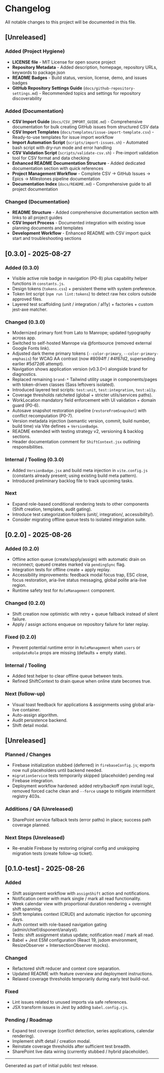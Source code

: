 # Changelog

All notable changes to this project will be documented in this file.

## [Unreleased]

### Added (Project Hygiene)

- **LICENSE file** - MIT License for open source project
- **Repository Metadata** - Added description, homepage, repository URLs, keywords to package.json
- **README Badges** - Build status, version, license, demo, and issues badges
- **GitHub Repository Settings Guide** (`docs/github-repository-settings.md`) - Recommended topics and settings for repository discoverability

### Added (Documentation)

- **CSV Import Guide** (`docs/CSV_IMPORT_GUIDE.md`) - Comprehensive documentation for bulk creating GitHub issues from structured CSV data
- **CSV Import Templates** (`docs/templates/issue-import-template.csv`) - Ready-to-use templates for issue import workflow
- **Import Automation Script** (`scripts/import-issues.sh`) - Automated bash script with dry-run mode and error handling
- **CSV Validation Script** (`scripts/validate-csv.sh`) - Pre-import validation tool for CSV format and data checking
- **Enhanced README Documentation Structure** - Added dedicated documentation section with quick references
- **Project Management Workflow** - Complete CSV → GitHub Issues → Epics → Milestones pipeline documentation
- **Documentation Index** (`docs/README.md`) - Comprehensive guide to all project documentation

### Changed (Documentation)

- **README Structure** - Added comprehensive documentation section with links to all project guides
- **CSV Import Process** - Documented integration with existing issue planning documents and templates
- **Development Workflow** - Enhanced README with CSV import quick start and troubleshooting sections

## [0.3.0] - 2025-08-27

### Added (0.3.0)

- Visible active role badge in navigation (P0-8) plus capability helper functions in `constants.js`.
- Design tokens (`tokens.css`) + persistent theme with system preference.
- Token lint script (`npm run lint:tokens`) to detect raw hex colors outside approved files.
- Layered test scaffolding (unit / integration / a11y) + factories + custom jest-axe matcher.

### Changed (0.3.0)

- Modernized primary font from Lato to Manrope; updated typography across app.
- Switched to self-hosted Manrope via @fontsource (removed external Google Fonts link).
- Adjusted dark theme primary tokens (`--color-primary`, `--color-primary-emphasis`) for WCAG AA contrast (now #8094ff / #4f67d2, superseding earlier #5d72d6 attempt).
- Navigation shows application version (v0.3.0+) alongside brand for diagnostics.
- Replaced remaining `brand-*` Tailwind utility usage in components/pages with token-driven classes (Sass leftovers isolated).
- Introduced layered test scripts: `test:unit`, `test:integration`, `test:a11y`.
- Coverage thresholds ratcheted (global + stricter utils/services paths).
- WorkLocation mandatory field enforcement with UI validation + domain guard (P0-6).
- Autosave snapshot restoration pipeline (`restoreFromSnapshot`) with conflict recomputation (P0-7).
- Version metadata injection (semantic version, commit, build number, build time) via Vite defines + `VersionBadge`.
- README extended with testing strategy v2, versioning & backlog sections.
- Header documentation comment for `ShiftContext.jsx` outlining responsibilities.

### Internal / Tooling (0.3.0)

- Added `VersionBadge.jsx` and build meta injection in `vite.config.js` (constants already present; using existing build meta pattern).
- Introduced preliminary backlog file to track upcoming tasks.

### Next

- Expand role-based conditional rendering tests to other components (Shift creation, templates, audit gating).
- Introduce test categorization folders (unit/, integration/, accessibility/).
- Consider migrating offline queue tests to isolated integration suite.

## [0.2.0] - 2025-08-26

### Added (0.2.0)

- Offline action queue (create/apply/assign) with automatic drain on reconnect; queued creates marked via `pendingSync` flag.
- Integration tests for offline create + apply replay.
- Accessibility improvements: feedback modal focus trap, ESC close, focus restoration, aria-live status messaging, global polite aria-live region.
- Runtime safety test for `RoleManagement` component.

### Changed (0.2.0)

- Shift creation now optimistic with retry + queue fallback instead of silent failure.
- Apply / assign actions enqueue on repository failure for later replay.

### Fixed (0.2.0)

- Prevent potential runtime error in `RoleManagement` when `users` or `onUpdateRole` props are missing (defaults + empty state).

### Internal / Tooling

- Added test helper to clear offline queue between tests.
- Refined ShiftContext to drain queue when online state becomes true.

### Next (follow-up)

- Visual toast feedback for applications & assignments using global aria-live container.
- Auto-assign algorithm.
- Audit persistence backend.
- Shift detail modal.

## [Unreleased]

### Planned / Changes

- Firebase initialization stubbed (deferred) in `firebaseConfig.js`; exports now null placeholders until backend needed.
- `migrationService` tests temporarily skipped (placeholder) pending real Firebase integration.
- Deployment workflow hardened: added retry/backoff npm install logic, removed forced cache clean and `--force` usage to mitigate intermittent registry 403s.

### Additions / QA (Unreleased)

- SharePoint service fallback tests (error paths) in place; success path coverage planned.

### Next Steps (Unreleased)

- Re-enable Firebase by restoring original config and unskipping migration tests (create follow-up ticket).

## [0.1.0-test] - 2025-08-26

### Added

- Shift assignment workflow with `assignShift` action and notifications.
- Notification center with mark single / mark all read functionality.
- Week calendar view with proportional duration rendering + overnight shift spanning.
- Shift templates context (CRUD) and automatic injection for upcoming days.
- Auth context with role-based navigation gating (admin/chief/disponent/analyst).
- Tests: shift assignment status update; notification read / mark all read.
- Babel + Jest ESM configuration (React 19, jsdom environment, ResizeObserver + IntersectionObserver mocks).

### Changed

- Refactored shift reducer and context core separation.
- Updated README with feature overview and deployment instructions.
- Relaxed coverage thresholds temporarily during early test build-out.

### Fixed

- Lint issues related to unused imports via safe references.
- JSX transform issues in Jest by adding `babel.config.cjs`.

### Pending / Roadmap

- Expand test coverage (conflict detection, series applications, calendar rendering).
- Implement shift detail / creation modal.
- Reinstate coverage thresholds after sufficient test breadth.
- SharePoint live data wiring (currently stubbed / hybrid placeholder).

---

Generated as part of initial public test release.
